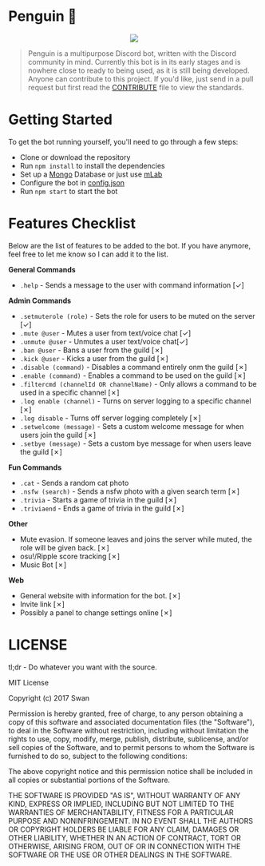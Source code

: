 # Penguin 🐧
<p align="center">
<img src="https://juicy.eggplants.org/kfhv0y.jpg" width:150px height:150px>
</p>

> Penguin is a multipurpose Discord bot, written with the Discord community in mind. Currently this bot is in its early stages and is nowhere close to ready to being used, as it is still being developed. Anyone can contribute to this project. If you'd like, just send in a pull request but first read the [CONTRIBUTE](https://github.com/Swan/Penguin/blob/master/CONTRIBUTE.md) file to view the standards.

# Getting Started
To get the bot running yourself, you'll need to go through a few steps:
* Clone or download the repository
* Run `npm install` to install the dependencies
* Set up a [Mongo](https://www.mongodb.com/) Database or just use [mLab](https://mlab.com/)
* Configure the bot in [config.json](https://github.com/Swan/Penguin/blob/master/config/config.example.json)
* Run `npm start` to start the bot

# Features Checklist
Below are the list of features to be added to the bot. If you have anymore, feel free to let me know so I can add it to the list.

**General Commands**
* `.help` - Sends a message to the user with command information [✓]

**Admin Commands**
* `.setmuterole (role)` - Sets the role for users to be muted on the server [✓]
* `.mute @user` - Mutes a user from text/voice chat [✓]
* `.unmute @user` - Unmutes a user text/voice chat[✓]
* `.ban @user` - Bans a user from the guild [✗]
* `.kick @user` - Kicks a user from the guild [✗]
* `.disable (command)` - Disables a command entirely onm the guild [✗]
* `.enable (command)` - Enables a command to be used on the guild [✗]
* `.filtercmd (channelId OR channelName)` - Only allows a command to be used in a specific channel [✗] 
* `.log enable (channel)` - Turns on server logging to a specific channel [✗]
* `.log disable` - Turns off server logging completely [✗]
* `.setwelcome (message)` - Sets a custom welcome message for when users join the guild [✗]
* `.setbye (message)` - Sets a custom bye message for when users leave the guild [✗]

**Fun Commands**
* `.cat` - Sends a random cat photo
* `.nsfw (search)` - Sends a nsfw photo with a given search term [✗]
* `.trivia` - Starts a game of trivia in the guild [✗]
* `.triviaend` - Ends a game of trivia in the guild [✗]

**Other**
* Mute evasion. If someone leaves and joins the server while muted, the role will be given back. [✗]
* osu!/Ripple score tracking [✗]
* Music Bot [✗]

**Web**
* General website with information for the bot. [✗]
* Invite link [✗]
* Possibly a panel to change settings online [✗]

# LICENSE 

tl;dr - Do whatever you want with the source.

MIT License

Copyright (c) 2017 Swan

Permission is hereby granted, free of charge, to any person obtaining a copy
of this software and associated documentation files (the "Software"), to deal
in the Software without restriction, including without limitation the rights
to use, copy, modify, merge, publish, distribute, sublicense, and/or sell
copies of the Software, and to permit persons to whom the Software is
furnished to do so, subject to the following conditions:

The above copyright notice and this permission notice shall be included in all
copies or substantial portions of the Software.

THE SOFTWARE IS PROVIDED "AS IS", WITHOUT WARRANTY OF ANY KIND, EXPRESS OR
IMPLIED, INCLUDING BUT NOT LIMITED TO THE WARRANTIES OF MERCHANTABILITY,
FITNESS FOR A PARTICULAR PURPOSE AND NONINFRINGEMENT. IN NO EVENT SHALL THE
AUTHORS OR COPYRIGHT HOLDERS BE LIABLE FOR ANY CLAIM, DAMAGES OR OTHER
LIABILITY, WHETHER IN AN ACTION OF CONTRACT, TORT OR OTHERWISE, ARISING FROM,
OUT OF OR IN CONNECTION WITH THE SOFTWARE OR THE USE OR OTHER DEALINGS IN THE
SOFTWARE.

